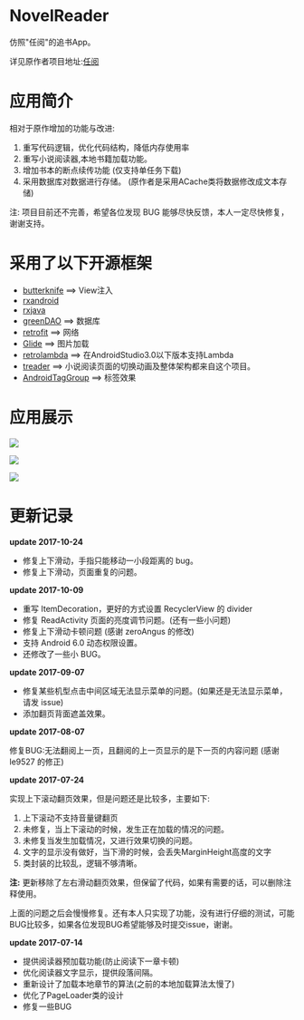 # NovelReader

仿照"任阅"的追书App。

详见原作者项目地址:[任阅](https://github.com/JustWayward/BookReader)

# 应用简介

相对于原作增加的功能与改进:

1. 重写代码逻辑，优化代码结构，降低内存使用率
2. 重写小说阅读器,本地书籍加载功能。
3. 增加书本的断点续传功能 (仅支持单任务下载)
4. 采用数据库对数据进行存储。 (原作者是采用ACache类将数据修改成文本存储)

注: 项目目前还不完善，希望各位发现 BUG 能够尽快反馈，本人一定尽快修复，谢谢支持。

# 采用了以下开源框架

* [butterknife](https://github.com/JakeWharton/butterknife)    ==>    View注入
* [rxandroid](https://github.com/ReactiveX/RxAndroid)
* [rxjava](https://github.com/ReactiveX/RxJava)
* [greenDAO](https://github.com/greenrobot/greenDAO)    ==>    数据库
* [retrofit](https://github.com/square/retrofit)  ==> 网络
* [Glide](https://github.com/bumptech/glide)    ==>    图片加载
* [retrolambda](https://github.com/orfjackal/retrolambda)    ==>    在AndroidStudio3.0以下版本支持Lambda
* [treader](https://github.com/PeachBlossom/treader)    ==>    小说阅读页面的切换动画及整体架构都来自这个项目。
* [AndroidTagGroup](https://github.com/2dxgujun/AndroidTagGroup)    ==>    标签效果
# 应用展示

![](https://github.com/newbiechen1024/NovelReader/blob/master/screenshot/reader.gif)

![](https://github.com/newbiechen1024/NovelReader/blob/master/screenshot/load_local_file.gif)

![](https://github.com/newbiechen1024/NovelReader/blob/master/screenshot/download.gif)

# 更新记录

**update 2017-10-24**

* 修复上下滑动，手指只能移动一小段距离的 bug。
* 修复上下滑动，页面重复的问题。

**update 2017-10-09**

* 重写 ItemDecoration，更好的方式设置 RecyclerView 的 divider
* 修复 ReadActivity 页面的亮度调节问题。(还有一些小问题)
* 修复上下滑动卡顿问题 (感谢 zeroAngus 的修改)
* 支持 Android 6.0 动态权限设置。
* 还修改了一些小 BUG。

**update 2017-09-07**
* 修复某些机型点击中间区域无法显示菜单的问题。(如果还是无法显示菜单，请发 issue)
* 添加翻页背面遮盖效果。

**update 2017-08-07**

修复BUG:无法翻阅上一页，且翻阅的上一页显示的是下一页的内容问题 (感谢 le9527 的修正)

**update 2017-07-24**

实现上下滚动翻页效果，但是问题还是比较多，主要如下:

1. 上下滚动不支持音量键翻页
2. 未修复，当上下滚动的时候，发生正在加载的情况的问题。
3. 未修复当发生加载情况，又进行效果切换的问题。
4. 文字的显示没有做好，当下滑的时候，会丢失MarginHeight高度的文字
5. 类封装的比较乱，逻辑不够清晰。

**注:** 更新移除了左右滑动翻页效果，但保留了代码，如果有需要的话，可以删除注释使用。

上面的问题之后会慢慢修复。还有本人只实现了功能，没有进行仔细的测试，可能BUG比较多，如果各位发现BUG希望能够及时提交issue，谢谢。

**update 2017-07-14**
* 提供阅读器预加载功能(防止阅读下一章卡顿)
* 优化阅读器文字显示，提供段落间隔。
* 重新设计了加载本地章节的算法(之前的本地加载算法太慢了)
* 优化了PageLoader类的设计
* 修复一些BUG
